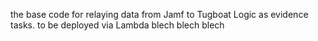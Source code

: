 the base code for relaying data from Jamf to Tugboat Logic as evidence tasks. to be deployed via Lambda
blech blech blech
